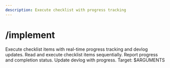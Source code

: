 ```yaml
---
description: Execute checklist with progress tracking
---
```


# /implement

<instructions>
Execute checklist items with real-time progress tracking and devlog updates.
</instructions>

<approach>
Read and execute checklist items sequentially. Report progress and completion status. 
Update devlog with progress.
</approach>

<context>
Target: $ARGUMENTS
</context>